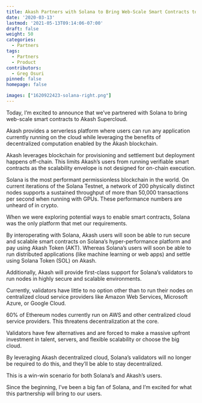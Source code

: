 ```yaml
---
title: Akash Partners with Solana to Bring Web-Scale Smart Contracts to Supercloud
date: '2020-03-13'
lastmod: '2021-05-13T09:14:06-07:00'
draft: false
weight: 50
categories:
  - Partners
tags:
  - Partners
  - Product
contributors:
  - Greg Osuri
pinned: false
homepage: false

images: ["1620922423-solana-right.png"]
---
```

Today, I’m excited to announce that we’ve partnered with Solana to bring web-scale smart contracts to Akash Supercloud.  
  
Akash provides a serverless platform where users can run any application currently running on the cloud while leveraging the benefits of decentralized computation enabled by the Akash blockchain.   
  
Akash leverages blockchain for provisioning and settlement but deployment happens off-chain. This limits Akash’s users from running verifiable smart contracts as the scalability envelope is not designed for on-chain execution.  
  
Solana is the most performant permissionless blockchain in the world. On current iterations of the Solana Testnet, a network of 200 physically distinct nodes supports a sustained throughput of more than 50,000 transactions per second when running with GPUs. These performance numbers are unheard of in crypto.  
  
When we were exploring potential ways to enable smart contracts, Solana was the only platform that met our requirements.  
  
By interoperating with Solana, Akash users will soon be able to run secure and scalable smart contracts on Solana’s hyper-performance platform and pay using Akash Token (AKT). Whereas Solana’s users will soon be able to run distributed applications (like machine learning or web apps) and settle using Solana Token (SOL) on Akash.  
  
Additionally, Akash will provide first-class support for Solana’s validators to run nodes in highly secure and scalable environments.  
  
Currently, validators have little to no option other than to run their nodes on centralized cloud service providers like Amazon Web Services, Microsoft Azure, or Google Cloud.   
  
60% of Ethereum nodes currently run on AWS and other centralized cloud service providers. This threatens decentralization at the core.  
  
Validators have few alternatives and are forced to make a massive upfront investment in talent, servers, and flexible scalability or choose the big cloud.  
  
By leveraging Akash decentralized cloud, Solana’s validators will no longer be required to do this, and they’ll be able to stay decentralized.  
  
This is a win-win scenario for both Solana’s and Akash’s users.  
  
Since the beginning, I’ve been a big fan of Solana, and I’m excited for what this partnership will bring to our users.